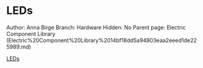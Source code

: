 # LEDs

Author: Anna Birge
Branch: Hardware
Hidden: No
Parent page: Electric Component Library (Electric%20Component%20Library%2014bf18dd5a94803eaa2eeed1de225989.md)

[LEDs](LEDs%2014af18dd5a948091a736de4c31471c8d/LEDs%2014af18dd5a94800fb4a5f05d84032357.csv)